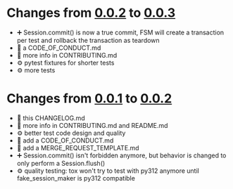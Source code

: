 # Changes from [0.0.2][0.0.2] to [0.0.3][0.0.3]

- ➕ Session.commit() is now a true commit, FSM will create a transaction per test and rollback the
  transaction as teardown
- 📝 a CODE_OF_CONDUCT.md
- 📝 more info in CONTRIBUTING.md
- ⚙️ pytest fixtures for shorter tests
- ⚙️ more tests

# Changes from [0.0.1][0.0.1] to [0.0.2][0.0.2]

- 📝 this CHANGELOG.md
- 📝 more info in CONTRIBUTING.md and README.md
- ⚙️ better test code design and quality
- 📝 add a CODE_OF_CONDUCT.md
- 📝 add a MERGE_REQUEST_TEMPLATE.md
- ➕ Session.commit() isn't forbidden anymore, but behavior is changed to only perform a
  Session.flush()
- ⚙️ quality testing: tox won't try to test with py312 anymore until fake_session_maker is py312
  compatible

[0.0.1]: https://lab.frogg.it/dorianturba/fake_session_maker/-/releases/0.0.1

[0.0.2]: https://lab.frogg.it/dorianturba/fake_session_maker/-/releases/0.0.2

[0.0.3]: https://lab.frogg.it/dorianturba/fake_session_maker/-/releases/0.0.3
